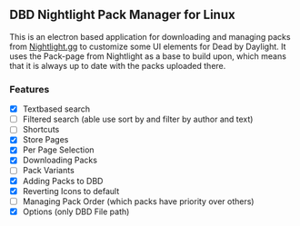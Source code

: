 ## DBD Nightlight Pack Manager for Linux
This is an electron based application for downloading and managing packs from [Nightlight.gg](https://nightlight.gg/) to customize some UI elements for Dead by Daylight.
It uses the Pack-page from Nightlight as a base to build upon, which means that it is always up to date with the packs uploaded there.

### Features
- [x] Textbased search
- [ ] Filtered search (able use sort by and filter by author and text)
- [ ] Shortcuts
- [x] Store Pages
- [x] Per Page Selection
- [x] Downloading Packs
- [ ] Pack Variants
- [x] Adding Packs to DBD
- [x] Reverting Icons to default
- [ ] Managing Pack Order (which packs have priority over others)
- [x] Options (only DBD File path)
